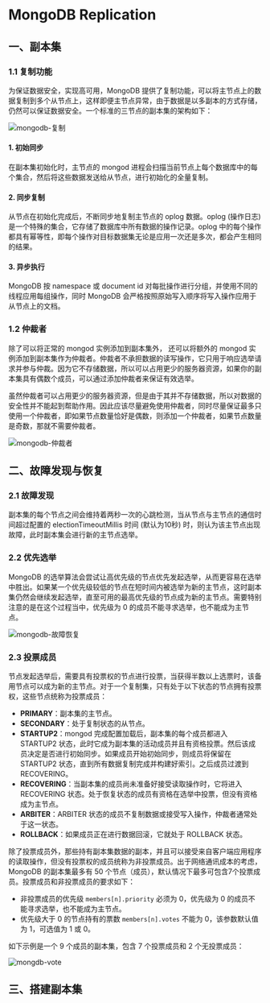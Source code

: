 # MongoDB Replication

## 一、副本集

### 1.1 复制功能

为保证数据安全，实现高可用，MongoDB 提供了复制功能，可以将主节点上的数据复制到多个从节点上，这样即便主节点异常，由于数据是以多副本的方式存储，仍然可以保证数据安全。一个标准的三节点的副本集的架构如下：

![mongodb-复制](D:\Full-Stack-Notes\pictures\mongodb-复制.png)

#### 1. 初始同步

在副本集初始化时，主节点的 mongod 进程会扫描当前节点上每个数据库中的每个集合，然后将这些数据发送给从节点，进行初始化的全量复制。

#### 2. 同步复制 

从节点在初始化完成后，不断同步地复制主节点的 oplog 数据。oplog (操作日志) 是一个特殊的集合，它存储了数据库中所有数据的操作记录。oplog 中的每个操作都具有幂等性，即每个操作对目标数据集无论是应用一次还是多次，都会产生相同的结果。

#### 3. 异步执行

MongoDB 按 namespace 或 document id 对每批操作进行分组，并使用不同的线程应用每组操作，同时 MongoDB 会严格按照原始写入顺序将写入操作应用于从节点上的文档。

### 1.2 仲裁者

除了可以将正常的 mongod 实例添加到副本集外， 还可以将额外的 mongod 实例添加到副本集作为仲裁者。仲裁者不承担数据的读写操作，它只用于响应选举请求并参与仲裁。因为它不存储数据，所以可以占用更少的服务器资源，如果你的副本集具有偶数个成员，可以通过添加仲裁者来保证有效选举。

虽然仲裁者可以占用更少的服务器资源，但是由于其并不存储数据，所以对数据的安全性并不能起到帮助作用。因此应该尽量避免使用仲裁者，同时尽量保证最多只使用一个仲裁者，即如果节点数量恰好是偶数，则添加一个仲裁者，如果节点数量是奇数，那就不需要仲裁者。

![mongodb-仲裁者](D:\Full-Stack-Notes\pictures\mongodb-仲裁者.png)

## 二、故障发现与恢复

### 2.1 故障发现

副本集的每个节点之间会维持着两秒一次的心跳检测，当从节点与主节点的通信时间超过配置的 electionTimeoutMillis 时间 (默认为10秒) 时，则认为该主节点出现故障，此时副本集会进行新的主节点选举。

### 2.2 优先选举

MongoDB 的选举算法会尝试让高优先级的节点优先发起选举，从而更容易在选举中胜出。如果某一个优先级较低的节点在短时间内被选举为新的主节点，这时副本集仍然会继续发起选举，直至可用的最高优先级的节点成为新的主节点。需要特别注意的是在这个过程当中，优先级为 0 的成员不能寻求选举，也不能成为主节点。



![mongodb-故障恢复](D:\Full-Stack-Notes\pictures\mongodb-故障恢复.png)

### 2.3 投票成员

节点发起选举后，需要具有投票权的节点进行投票，当获得半数以上选票时，该备用节点可以成为新的主节点。对于一个复制集，只有处于以下状态的节点拥有投票权，这些节点统称为投票成员：

- **PRIMARY**：副本集的主节点。
- **SECONDARY**：处于复制状态的从节点。
- **STARTUP2**：mongod 完成配置加载后，副本集的每个成员都进入 STARTUP2 状态，此时它成为副本集的活动成员并且有资格投票。然后该成员决定是否进行初始同步。如果成员开始初始同步，则成员将保留在 STARTUP2 状态，直到所有数据复制完成并构建好索引。之后成员过渡到RECOVERING。
- **RECOVERING**：当副本集的成员尚未准备好接受读取操作时，它将进入 RECOVERING 状态。处于恢复状态的成员有资格在选举中投票，但没有资格成为主节点。
- **ARBITER**：ARBITER 状态的成员不复制数据或接受写入操作，仲裁者通常处于这一状态。
- **ROLLBACK**：如果成员正在进行数据回滚，它就处于 ROLLBACK 状态。 

除了投票成员外，那些持有副本集数据的副本，并且可以接受来自客户端应用程序的读取操作，但没有投票权的成员统称为非投票成员。出于网络通讯成本的考虑，MongoDB 的副本集最多有 50 个节点（成员），默认情况下最多可包含7个投票成员。投票成员和非投票成员的要求如下：

+ 非投票成员的优先级 `members[n].priority` 必须为 0，优先级为 0 的成员不能寻求选举，也不能成为主节点。
+ 优先级大于 0 的节点持有的票数 `members[n].votes` 不能为 0，该参数默认值为 1，可选值为 1 或 0。

如下示例是一个 9 个成员的副本集，包含 7 个投票成员和 2 个无投票成员：

![mongdb-vote](D:\Full-Stack-Notes\pictures\mongdb-vote.png)

## 三、搭建副本集

